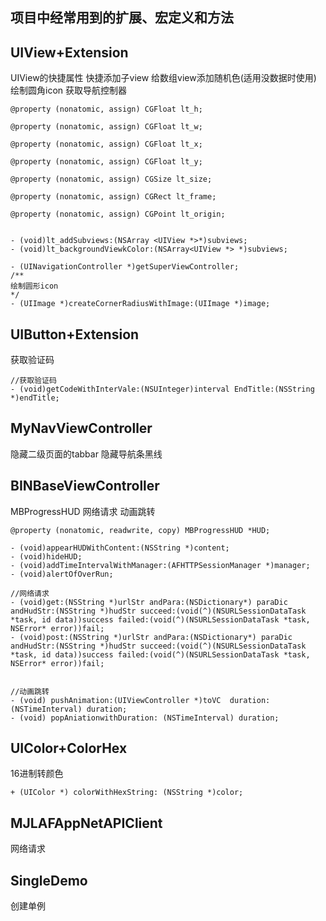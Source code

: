 ## 项目中经常用到的扩展、宏定义和方法

## UIView+Extension
UIView的快捷属性
快捷添加子view
给数组view添加随机色(适用没数据时使用)
绘制圆角icon
获取导航控制器
```
@property (nonatomic, assign) CGFloat lt_h;

@property (nonatomic, assign) CGFloat lt_w;

@property (nonatomic, assign) CGFloat lt_x;

@property (nonatomic, assign) CGFloat lt_y;

@property (nonatomic, assign) CGSize lt_size;

@property (nonatomic, assign) CGRect lt_frame;

@property (nonatomic, assign) CGPoint lt_origin;


- (void)lt_addSubviews:(NSArray <UIView *>*)subviews;
- (void)lt_backgroundViewkColor:(NSArray<UIView *> *)subviews;

- (UINavigationController *)getSuperViewController;
/**
绘制圆形icon
*/
- (UIImage *)createCornerRadiusWithImage:(UIImage *)image;
```

## UIButton+Extension
获取验证码
```
//获取验证码
- (void)getCodeWithInterVale:(NSUInteger)interval EndTitle:(NSString *)endTitle;
```

## MyNavViewController
隐藏二级页面的tabbar
隐藏导航条黑线

## BINBaseViewController
MBProgressHUD
网络请求
动画跳转
```
@property (nonatomic, readwrite, copy) MBProgressHUD *HUD;

- (void)appearHUDWithContent:(NSString *)content;
- (void)hideHUD;
- (void)addTimeIntervalWithManager:(AFHTTPSessionManager *)manager;
- (void)alertOfOverRun;

//网络请求
- (void)get:(NSString *)urlStr andPara:(NSDictionary*) paraDic andHudStr:(NSString *)hudStr succeed:(void(^)(NSURLSessionDataTask *task, id data))success failed:(void(^)(NSURLSessionDataTask *task, NSError* error))fail;
- (void)post:(NSString *)urlStr andPara:(NSDictionary*) paraDic andHudStr:(NSString *)hudStr succeed:(void(^)(NSURLSessionDataTask *task, id data))success failed:(void(^)(NSURLSessionDataTask *task, NSError* error))fail;


//动画跳转
- (void) pushAnimation:(UIViewController *)toVC  duration: (NSTimeInterval) duration;
- (void) popAniationwithDuration: (NSTimeInterval) duration;
```



## UIColor+ColorHex
16进制转颜色
```
+ (UIColor *) colorWithHexString: (NSString *)color;
```


## MJLAFAppNetAPIClient
网络请求

## SingleDemo
创建单例
